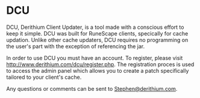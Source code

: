 DCU
===

DCU, Derithium Client Updater, is a tool made with a conscious effort to keep it simple. DCU was built for RuneScape clients, specically for cache updation. Unlike other cache updaters, DCU requires no programming on the user's part with the exception of referencing the jar.

In order to use DCU you must have an account. To register, please visit http://www.derithium.com/dcu/register.php. The registration proces is used to access the admin panel which allows you to create a patch specifically tailored to your client's cache.

Any questions or comments can be sent to Stephen@derithium.com. 

